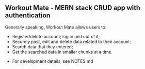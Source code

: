 ## Workout Mate - MERN stack CRUD app with authentication 

Generally speaking, Workout Mate allows users to:

- Register/delete account; log in and out of it;
- Securely post, edit and delete data related to their account;
- Search data that they entered;
- Get the searched data in smaller chunks at a time.

* For development details, see NOTES.md





 
